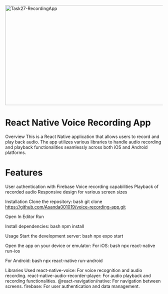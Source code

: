 <img src="https://socialify.git.ci/Asanda001019/Task27-RecordingApp/image?language=1&name=1&owner=1&stargazers=1&theme=Dark" alt="Task27-RecordingApp" width="640" height="320" />

<h1>React Native Voice Recording App</h1>
Overview
This is a React Native application that allows users to record and play back audio. The app utilizes various libraries to handle audio recording and playback functionalities seamlessly across both iOS and Android platforms.

<h1>Features</h1>
User authentication with Firebase
Voice recording capabilities
Playback of recorded audio
Responsive design for various screen sizes

Installation
Clone the repository:
bash
git clone https://github.com/Asanda001019/voice-recording-app.git

Open In Editor
Run

Install dependencies:
bash
npm install

Usage
Start the development server:
bash
npx expo start

Open the app on your device or emulator:
For iOS:
bash
npx react-native run-ios

For Android:
bash
npx react-native run-android

Libraries Used
react-native-voice: For voice recognition and audio recording.
react-native-audio-recorder-player: For audio playback and recording functionalities.
@react-navigation/native: For navigation between screens.
firebase: For user authentication and data management.
